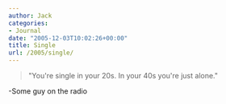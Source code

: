 ```yaml
---
author: Jack
categories:
- Journal
date: "2005-12-03T10:02:26+00:00"
title: Single
url: /2005/single/
---
```


> 
> 
> "You're single in your 20s. In your 40s you're just alone."
> 
> 

-Some guy on the radio